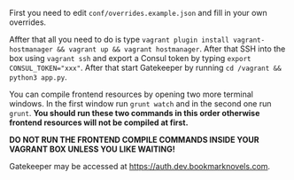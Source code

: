 <!-- TITLE: Developer Setup Guide -->

First you need to edit `conf/overrides.example.json` and fill in your own overrides.

Affter that all you need to do is type `vagrant plugin install vagrant-hostmanager && vagrant up && vagrant hostmanager`. After that SSH into the box using `vagrant ssh` and export a Consul token by typing `export CONSUL_TOKEN="xxx"`. After that start Gatekeeper by running `cd /vagrant && python3 app.py`. 

You can compile frontend resources by opening two more terminal windows. In the first window run `grunt watch` and in the second one run `grunt`. **You should run these two commands in this order otherwise frontend resources will not be compiled at first.**

**DO NOT RUN THE FRONTEND COMPILE COMMANDS INSIDE YOUR VAGRANT BOX UNLESS YOU LIKE WAITING!**

Gatekeeper may be accessed at https://auth.dev.bookmarknovels.com.